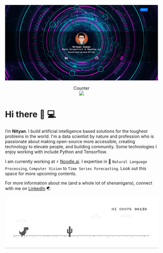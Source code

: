 <img src="https://raw.githubusercontent.com/nityansuman/nityansuman/master/home-portfolio.png" alt="Nityan Suman - Data Scientist">

<p align="center"> 
  Counter<br>
  <img src="https://profile-counter.glitch.me/nityansuman/count.svg" />
</p>

# Hi there :wave: :computer:

I’m **Nityan**. I build artificial intelligence based solutions for the toughest problems in the world.
I'm a data scientist by nature and profession who is passionate about making open-source more accessible, creating technology to elevate people, and building community. Some technologies I enjoy working with include Python and Tensorflow.

I am currently working at ⚡ [Noodle.ai](https://www.noodle.ai). I expertise in :telescope: `Natural Language Processing`, `Computer Vision` to `Time Series Forecasting`. Look out this space for more upcoming contents.

For more information about me (and a whole lot of shenanigans), connect with me on [LinkedIn](https://www.linkedin.com/in/kumar-nityan-suman/) :earth_asia:


![image](https://raw.githubusercontent.com/nityansuman/nityansuman/master/dino.gif)

